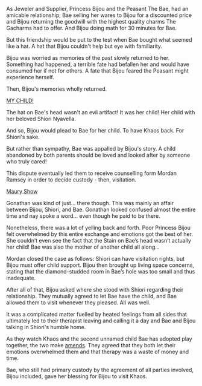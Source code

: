 <!-- title: Family Broken, Found, and Resolved -->

As Jeweler and Supplier, Princess Bijou and the Peasant The Bae, had an amicable relationship; Bae selling her wares to Bijou for a discounted price and Bijou returning the goodwill with the highest quality charms The Gacharms had to offer. And Bijou doing math for 30 minutes for Bae.

But this friendship would be put to the test when Bae bought what seemed like a hat. A hat that Bijou couldn't help but eye with familiarity.

Bijou was worried as memories of the past slowly returned to her. Something had happened, a terrible fate had befallen her and would have consumed her if not for others. A fate that Bijou feared the Peasant might experience herself.

Then, Bijou's memories wholly returned.

[MY CHILD!](#embed:https://www.youtube.com/live/AwTYvoyB3Xo?si=A-xdbbE2L2KNBO9B&t=8173)

The hat on Bae's head wasn't an evil artifact! It was her child! Her child with her beloved Shiori Nyavella.

And so, Bijou would plead to Bae for her child. To have Khaos back. For Shiori's sake.

But rather than sympathy, Bae was appalled by Bijou's story. A child abandoned by both parents should be loved and looked after by someone who truly cared!

This dispute eventually led them to receive counselling form Mordan Ramsey in order to decide custody - then, visitation.

[Maury Show](#embed:https://youtu.be/AwTYvoyB3Xo?t=15988)

Gonathan was kind of just… there though. This was mainly an affair between Bijou, Shiori, and Bae. Gonathan looked confused almost the entire time and nay spoke a word… even though he paid to be there.

Nonetheless, there was a lot of yelling back and forth. Poor Princess Bijou felt overwhelmed by this entire exchange and emotions got the best of her. She couldn’t even see the fact that the Stain on Bae’s head wasn’t actually her child! Bae was also the mother of another child all along...

Mordan closed the case as follows: Shiori can have visitation rights, but Bijou must offer child support. Bijou then brought up living space concerns, stating that the diamond-studded room in Bae’s hole was too small and thus inadequate.

After all of that, Bijou asked where she stood with Shiori regarding their relationship. They mutually agreed to let Bae have the child, and Bae allowed them to visit whenever they pleased. All was well.

It was a complicated matter fuelled by heated feelings from all sides that ultimately led to their therapist leaving and calling it a day and Bae and Bijou talking in Shiori's humble home.

As they watch Khaos and the second unnamed child Bae has adopted play together, the two make [amends](https://youtu.be/AwTYvoyB3Xo?t=17644). They agreed that they both let their emotions overwhelmed them and that therapy was a waste of money and time.

Bae, who still had primary custody by the agreement of all parties involved, Bijou included, gave her blessing for Bijou to visit Khaos.
